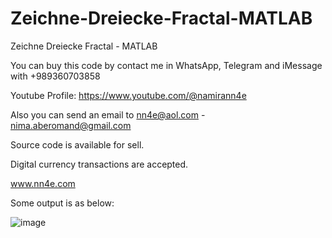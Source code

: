 # Zeichne-Dreiecke-Fractal-MATLAB
Zeichne Dreiecke Fractal - MATLAB

You can buy this code by contact me in WhatsApp, Telegram and iMessage with +989360703858

Youtube Profile: https://www.youtube.com/@namirann4e

Also you can send an email to nn4e@aol.com - nima.aberomand@gmail.com

Source code is available for sell.

Digital currency transactions are accepted.

www.nn4e.com

Some output is as below:

![image](https://github.com/user-attachments/assets/673fbe5b-82f6-42b9-8e4c-05c9fb9d5349)
